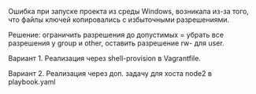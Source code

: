 Ошибка при запуске проекта из среды Windows, возникала из-за того, что файлы ключей копировались с избыточными разрешениями.

Решение: ограничить разрешения до допустимых = убрать все разрешения у group и other, оставить разрешение rw- для user.

Вариант 1. Реализация через shell-provision в Vagrantfile.

Вариант 2. Реализация через доп. задачу для хоста node2 в playbook.yaml